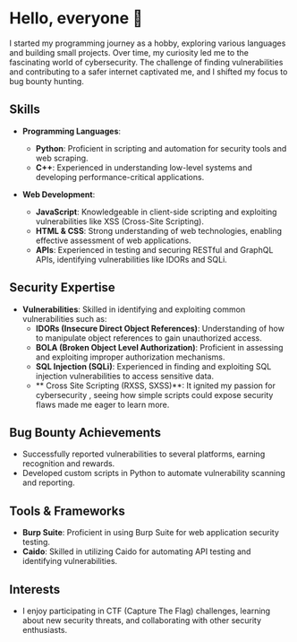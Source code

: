# Hello, everyone 👋

I started my programming journey as a hobby, exploring various languages and building small projects. Over time, my curiosity led me to the fascinating world of cybersecurity. The challenge of finding vulnerabilities and contributing to a safer internet captivated me, and I shifted my focus to bug bounty hunting.

## Skills
- **Programming Languages**:
  - **Python**: Proficient in scripting and automation for security tools and web scraping.
  - **C++**: Experienced in understanding low-level systems and developing performance-critical applications.
  
- **Web Development**:
  - **JavaScript**: Knowledgeable in client-side scripting and exploiting vulnerabilities like XSS (Cross-Site Scripting).
  - **HTML & CSS**: Strong understanding of web technologies, enabling effective assessment of web applications.
  - **APIs**: Experienced in testing and securing RESTful and GraphQL APIs, identifying vulnerabilities like IDORs and SQLi.

## Security Expertise
- **Vulnerabilities**: Skilled in identifying and exploiting common vulnerabilities such as:
  - **IDORs (Insecure Direct Object References)**: Understanding of how to manipulate object references to gain unauthorized access.
  - **BOLA (Broken Object Level Authorization)**: Proficient in assessing and exploiting improper authorization mechanisms.
  - **SQL Injection (SQLi)**: Experienced in finding and exploiting SQL injection vulnerabilities to access sensitive data.
  - ** Cross Site Scripting (RXSS, SXSS)**: It ignited my passion for cybersecurity , seeing how simple scripts could expose security flaws made me eager to learn more.

## Bug Bounty Achievements
- Successfully reported vulnerabilities to several platforms, earning recognition and rewards.
- Developed custom scripts in Python to automate vulnerability scanning and reporting.

## Tools & Frameworks
- **Burp Suite**: Proficient in using Burp Suite for web application security testing.
- **Caido**: Skilled in utilizing Caido for automating API testing and identifying vulnerabilities.

## Interests
- I enjoy participating in CTF (Capture The Flag) challenges, learning about new security threats, and collaborating with other security enthusiasts.
